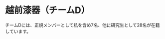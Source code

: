 # 越前漆器（チームD）


チームDには、正規メンバーとして私を含め7名、他に研究生として28名が在籍しています。
<!--stackedit_data:
eyJoaXN0b3J5IjpbLTIwMjU2NzcxNTAsLTQ2Mjc1ODc2OCw4Mj
QwMDQzNzIsLTE2MDU3MDk3NjBdfQ==
-->